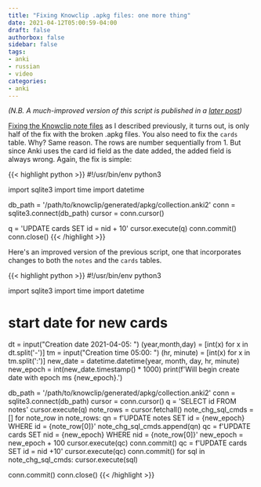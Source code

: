 ```yaml
---
title: "Fixing Knowclip .apkg files: one more thing"
date: 2021-04-12T05:00:59-04:00
draft: false
authorbox: false
sidebar: false
tags:
- anki
- russian
- video
categories:
- anki
---
```

_(N.B. A much-improved version of this script is published in a [later post](/2021/04/15/complete-fix-for-broken-knowclip-.apkg-files/))_

[Fixing the Knowclip note files](/2021/04/05/fixing-knowclip-anki-apkg-creation-dates/) as I described previously, it turns out, is only half of the fix with the broken .apkg files. You also need to fix the `cards` table. Why? Same reason. The rows are number sequentially from 1. But since Anki uses the card id field as the date added, the added field is always wrong. Again, the fix is simple:

{{< highlight python >}}
#!/usr/bin/env python3

import sqlite3
import time
import datetime

db_path = '/path/to/knowclip/generated/apkg/collection.anki2'
conn = sqlite3.connect(db_path)
cursor = conn.cursor()

q = 'UPDATE cards SET id = nid + 10'
cursor.execute(q)
conn.commit()
conn.close()
{{< /highlight >}}

Here's an improved version of the previous script, one that incorporates changes to both the `notes` and the `cards` tables.

{{< highlight python >}}
#!/usr/bin/env python3

import sqlite3
import time
import datetime

# start date for new cards
dt = input("Creation date 2021-04-05: ")
(year,month,day) = [int(x) for x in dt.split('-')]
tm = input("Creation time 05:00: ")
(hr, minute) = [int(x) for x in tm.split(':')]
new_date = datetime.datetime(year, month, day, hr, minute)
new_epoch = int(new_date.timestamp() * 1000)
print(f'Will begin create date with epoch ms {new_epoch}.')

db_path = '/path/to/knowclip/generated/apkg/collection.anki2'
conn = sqlite3.connect(db_path)
cursor = conn.cursor()
q = 'SELECT id FROM notes'
cursor.execute(q)
note_rows = cursor.fetchall()
note_chg_sql_cmds = []
for note_row in note_rows:
	qn = f'UPDATE notes SET id = {new_epoch} WHERE id = {note_row[0]}'
	note_chg_sql_cmds.append(qn)
	qc = f'UPDATE cards SET nid = {new_epoch} WHERE nid = {note_row[0]}'
	new_epoch = new_epoch + 100
	cursor.execute(qc)
conn.commit()
qc = f'UPDATE cards SET id = nid +10'
cursor.execute(qc)
conn.commit()
for sql in note_chg_sql_cmds:
	cursor.execute(sql)


conn.commit()
conn.close()
{{< /highlight >}}
